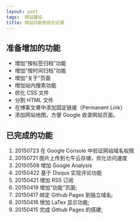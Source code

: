 ```yaml
---
layout: post
tags:  网站建设
title: 网站功能和优化记录
---
```


## 准备增加的功能
+ 增加“按标签归档”功能
+ 增加“按时间归档”功能
+ 增加“关于”页面
+ 增加站内搜索功能
+ 优化 CSS 文件
+ 分割 HTML 文件
+ 在博客文章中添加固定链接（Permanent Link）
+ 添加网站地图，方便 Google 收录网站页面。  

## 已完成的功能

1. 20150723 在 Google Console 中验证网站域名权限
1. 20150721 图片上传到七牛云存储，优化访问速度
1. 20150508 增加 Google Analysis
1. 20150422 基于 Disqus 实现评论功能
1. 20150421 增加 RSS 订阅
1. 20150419 增加“功能”页面;
1. 20150417 绑定 Github Pages 到独立域名;
1. 20150416 增加 LaTex 显示功能;
1. 20150415 完成 Github Pages 的搭建;
